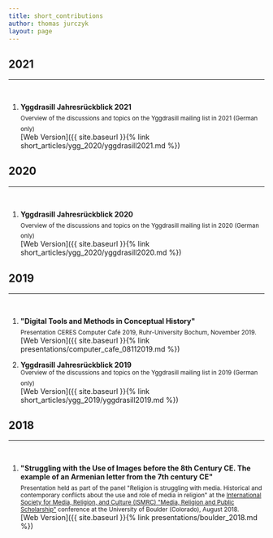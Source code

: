 ```yaml
---
title: short_contributions
author: thomas jurczyk
layout: page
---
```

## 2021
***
&nbsp;  
1. **Yggdrasill Jahresrückblick 2021**  
<sub> Overview of the discussions and topics on the Yggdrasill mailing list in 2021 (German only)</sub>
&nbsp;  
[Web Version]({{ site.baseurl }}{% link short_articles/ygg_2020/yggdrasill2021.md %})

## 2020
***
&nbsp;  
1. **Yggdrasill Jahresrückblick 2020**  
<sub> Overview of the discussions and topics on the Yggdrasill mailing list in 2020 (German only)</sub>
&nbsp;  
[Web Version]({{ site.baseurl }}{% link short_articles/ygg_2020/yggdrasill2020.md %})

## 2019
***
&nbsp;  
1. **"Digital Tools and Methods in Conceptual History"**  
<sub> Presentation CERES Computer Café 2019, Ruhr-University Bochum, November 2019. </sub>
&nbsp;  
[Web Version]({{ site.baseurl }}{% link presentations/computer_cafe_08112019.md %})

1. **Yggdrasill Jahresrückblick 2019**  
<sub> Overview of the discussions and topics on the Yggdrasill mailing list in 2019 (German only)</sub>
&nbsp;  
[Web Version]({{ site.baseurl }}{% link short_articles/ygg_2019/yggdrasill2019.md %})

## 2018
***
&nbsp;  
1. **"Struggling with the Use of Images before the 8th Century CE. The example of an Armenian letter from the 7th century CE"**  
<sub> Presentation held as part of the panel "Religion is struggling with media. Historical and contemporary conflicts about the use and role of media in religion" at the [International Society for Media, Religion, and Culture (ISMRC) "Media, Religion and Public Scholarship"](https://www.colorado.edu/ismrc/) conference at the University of Boulder (Colorado), August 2018. </sub>  
[Web Version]({{ site.baseurl }}{% link presentations/boulder_2018.md %})
